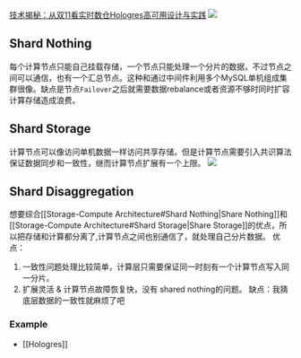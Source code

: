[技术揭秘：从双11看实时数仓Hologres高可用设计与实践](https://developer.aliyun.com/article/829794https://developer.aliyun.com/article/829794)
![](https://xiaohui-zhangjiakou.oss-cn-zhangjiakou.aliyuncs.com/image/202308192240287.png)

## Shard Nothing
每个计算节点只能自己挂载存储，一个节点只能处理一个分片的数据，不过节点之间可以通信，也有一个汇总节点。这种和通过中间件利用多个MySQL单机组成集群很像。缺点是节点`Failover`之后就需要数据rebalance或者资源不够时同时扩容计算存储造成浪费。

## Shard Storage
计算节点可以像访问单机数据一样访问共享存储。但是计算节点需要引入共识算法保证数据同步和一致性，继而计算节点扩展有一个上限。
![](https://xiaohui-zhangjiakou.oss-cn-zhangjiakou.aliyuncs.com/image/202309171509717.png)
## Shard Disaggregation
想要综合[[Storage-Compute Architecture#Shard Nothing|Share Nothing]]和[[Storage-Compute Architecture#Shard Storage|Share Storage]]的优点，所以把存储和计算都分离了,计算节点之间也别通信了，就处理自己分片数据。
优点：
1. 一致性问题处理比较简单，计算层只需要保证同一时刻有一个计算节点写入同一分片。
2. 扩展灵活 & 计算节点故障恢复快，没有 shared nothing的问题。
缺点：我猜底层数据的一致性就麻烦了吧

### Example
- [[Hologres]]